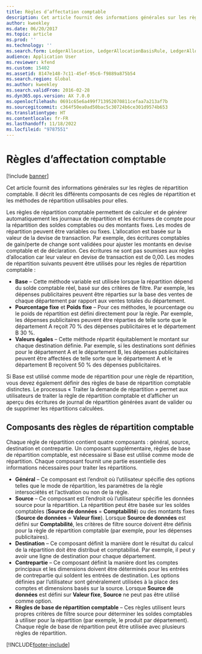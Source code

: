 ```yaml
---
title: Règles d’affectation comptable
description: Cet article fournit des informations générales sur les règles de répartition comptable. Il décrit les différents composants de ces règles de répartition et les méthodes de répartition utilisables pour elles.
author: kweekley
ms.date: 06/20/2017
ms.topic: article
ms.prod: ''
ms.technology: ''
ms.search.form: LedgerAllocation, LedgerAllocationBasisRule, LedgerAllocationRequest, LedgerAllocationRule
audience: Application User
ms.reviewer: kfend
ms.custom: 15402
ms.assetid: 8147e148-7c11-45ef-95c6-f9889a875b54
ms.search.region: Global
ms.author: kweekley
ms.search.validFrom: 2016-02-28
ms.dyn365.ops.version: AX 7.0.0
ms.openlocfilehash: 0691c65e6a499f713952070811cefaa7a213af7b
ms.sourcegitcommit: c364f50ea0ad50bac5c30724b6ce301d9574b653
ms.translationtype: HT
ms.contentlocale: fr-FR
ms.lasthandoff: 11/18/2022
ms.locfileid: "9787551"
---
```

# <a name="ledger-allocation-rules"></a>Règles d’affectation comptable

[!include [banner](../includes/banner.md)]

Cet article fournit des informations générales sur les règles de répartition comptable. Il décrit les différents composants de ces règles de répartition et les méthodes de répartition utilisables pour elles.

Les règles de répartition comptable permettent de calculer et de générer automatiquement les journaux de répartition et les écritures de compte pour la répartition des soldes comptables ou des montants fixes. Les modes de répartition peuvent être variables ou fixes. L’allocation est basée sur la valeur de la devise de transaction. Par exemple, des écritures comptables de gain/perte de change sont validées pour ajuster les montants en devise comptable et de déclaration. Ces écritures ne sont pas soumises aux règles d’allocation car leur valeur en devise de transaction est de 0,00. Les modes de répartition suivants peuvent être utilisés pour les règles de répartition comptable :

-   **Base** – Cette méthode variable est utilisée lorsque la répartition dépend du solde comptable réel, basé sur des critères de filtre. Par exemple, les dépenses publicitaires peuvent être réparties sur la base des ventes de chaque département par rapport aux ventes totales du département.
-   **Pourcentage fixe** et **Poids fixe** – Pour ces méthodes, le pourcentage ou le poids de répartition est défini directement pour la règle. Par exemple, les dépenses publicitaires peuvent être réparties de telle sorte que le département A reçoit 70 % des dépenses publicitaires et le département B 30 %.
-   **Valeurs égales** – Cette méthode répartit équitablement le montant sur chaque destination définie. Par exemple, si les destinations sont définies pour le département A et le département B, les dépenses publicitaires peuvent être affectées de telle sorte que le département A et le département B reçoivent 50 % des dépenses publicitaires.

Si Base est utilisé comme mode de répartition pour une règle de répartition, vous devez également définir des règles de base de répartition comptable distinctes. Le processus « Traiter la demande de répartition » permet aux utilisateurs de traiter la règle de répartition comptable et d’afficher un aperçu des écritures de journal de répartition générées avant de valider ou de supprimer les répartitions calculées.

## <a name="components-of-ledger-allocation-rules"></a>Composants des règles de répartition comptable
Chaque règle de répartition contient quatre composants : général, source, destination et contrepartie. Un composant supplémentaire, règles de base de répartition comptable, est nécessaire si Base est utilisé comme mode de répartition. Chaque composant fournit une partie essentielle des informations nécessaires pour traiter les répartitions.

-   **Général** – Ce composant est l’endroit où l’utilisateur spécifie des options telles que le mode de répartition, les paramètres de la règle intersociétés et l’activation ou non de la règle.
-   **Source** – Ce composant est l’endroit où l’utilisateur spécifie les données source pour la répartition. La répartition peut être basée sur les soldes comptables (**Source de données** = **Comptabilité**) ou des montants fixes (**Source de données** = **Valeur fixe**). Lorsque **Source de données** est défini sur **Comptabilité**, les critères de filtre source doivent être définis pour la règle de répartition comptable (par exemple, pour les dépenses publicitaires).
-   **Destination** – Ce composant définit la manière dont le résultat du calcul de la répartition doit être distribué et comptabilisé. Par exemple, il peut y avoir une ligne de destination pour chaque département.
-   **Contrepartie** – Ce composant définit la manière dont les comptes principaux et les dimensions doivent être déterminés pour les entrées de contrepartie qui soldent les entrées de destination. Les options définies par l’utilisateur sont généralement utilisées à la place des comptes et dimensions basés sur la source. Lorsque **Source de données** est défini sur **Valeur fixe**, **Source** ne peut pas être utilisé comme option.
-   **Règles de base de répartition comptable** – Ces règles utilisent leurs propres critères de filtre source pour déterminer les soldes comptables à utiliser pour la répartition (par exemple, le produit par département). Chaque règle de base de répartition peut être utilisée avec plusieurs règles de répartition.






[!INCLUDE[footer-include](../../includes/footer-banner.md)]
